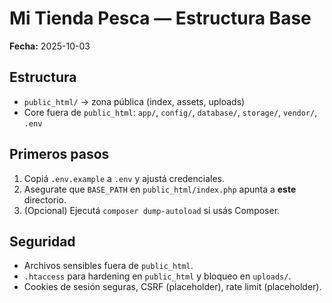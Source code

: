 # Mi Tienda Pesca — Estructura Base

**Fecha:** 2025-10-03

## Estructura
- `public_html/` → zona pública (index, assets, uploads)
- Core fuera de `public_html`: `app/`, `config/`, `database/`, `storage/`, `vendor/`, `.env`

## Primeros pasos
1. Copiá `.env.example` a `.env` y ajustá credenciales.
2. Asegurate que `BASE_PATH` en `public_html/index.php` apunta a **este** directorio.
3. (Opcional) Ejecutá `composer dump-autoload` si usás Composer.

## Seguridad
- Archivos sensibles fuera de `public_html`.
- `.htaccess` para hardening en `public_html` y bloqueo en `uploads/`.
- Cookies de sesión seguras, CSRF (placeholder), rate limit (placeholder).
